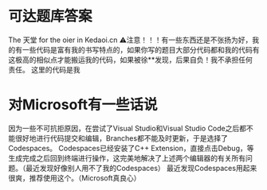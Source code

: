 # 可达题库答案
The 天堂 for the oier in Kedaoi.cn
⚠️注意！！！有一些东西还是不张扬为好，我的有一些代码是富有我的书写特点的，如果你写的题目大部分代码都和我的代码有这极高的相似点才能搬运我的代码，如果被徐**发现，后果自负！我不承担任何责任。
这里的代码是我
# 对Microsoft有一些话说
因为一些不可抗拒原因，在尝试了Visual Studio和Visual Studio Code之后都不能很好地进行代码提交和编辑，Branches都不能及时更新，于是选择了Codespaces。
Codespaces已经安装了C++ Extension，直接点击Debug，等生成完成之后回到终端进行操作，这完美地解决了上述两个编辑器的有关所有问题。（最近发现好像别人用不了我的Codespaces）
最近发现Codespaces用起来很爽，推荐使用这个。（Microsoft真良心）